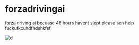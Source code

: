 # forzadrivingai
forza driving ai becuase 48 hours havent slept please sen help fuckufkcuhdfhdshkfsf

![d](https://github.com/null-Exception1/forzadrivingai/blob/main/VID_20250730_23264721-ezgif.com-video-to-gif-converter%20(1).gif)
